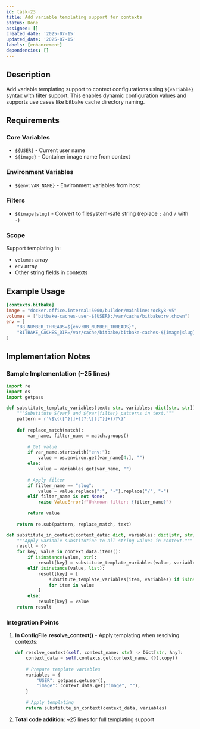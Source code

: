 ```yaml
---
id: task-23
title: Add variable templating support for contexts
status: Done
assignee: []
created_date: '2025-07-15'
updated_date: '2025-07-15'
labels: [enhancement]
dependencies: []
---
```


## Description

Add variable templating support to context configurations using `${variable}` syntax with filter support. This enables dynamic configuration values and supports use cases like bitbake cache directory naming.

## Requirements

### Core Variables
- `${USER}` - Current user name
- `${image}` - Container image name from context

### Environment Variables
- `${env:VAR_NAME}` - Environment variables from host

### Filters
- `${image|slug}` - Convert to filesystem-safe string (replace `:` and `/` with `-`)

### Scope
Support templating in:
- `volumes` array
- `env` array  
- Other string fields in contexts

## Example Usage

```toml
[contexts.bitbake]
image = "docker.office.internal:5000/builder/mainline:rocky8-v5"
volumes = ["bitbake-caches-user-${USER}:/var/cache/bitbake:rw,chown"]
env = [
    "BB_NUMBER_THREADS=${env:BB_NUMBER_THREADS}",
    "BITBAKE_CACHES_DIR=/var/cache/bitbake/bitbake-caches-${image|slug}"
]
```

## Implementation Notes

### Sample Implementation (~25 lines)

```python
import re
import os
import getpass

def substitute_template_variables(text: str, variables: dict[str, str]) -> str:
    """Substitute ${var} and ${var|filter} patterns in text."""
    pattern = r'\$\{([^}|]+)(?:\|([^}]+))?\}'
    
    def replace_match(match):
        var_name, filter_name = match.groups()
        
        # Get value
        if var_name.startswith("env:"):
            value = os.environ.get(var_name[4:], "")
        else:
            value = variables.get(var_name, "")
        
        # Apply filter
        if filter_name == "slug":
            value = value.replace(":", "-").replace("/", "-")
        elif filter_name is not None:
            raise ValueError(f"Unknown filter: {filter_name}")
        
        return value
    
    return re.sub(pattern, replace_match, text)

def substitute_in_context(context_data: dict, variables: dict[str, str]) -> dict:
    """Apply variable substitution to all string values in context."""
    result = {}
    for key, value in context_data.items():
        if isinstance(value, str):
            result[key] = substitute_template_variables(value, variables)
        elif isinstance(value, list):
            result[key] = [
                substitute_template_variables(item, variables) if isinstance(item, str) else item
                for item in value
            ]
        else:
            result[key] = value
    return result
```

### Integration Points

1. **In ConfigFile.resolve_context()** - Apply templating when resolving contexts:
   ```python
   def resolve_context(self, context_name: str) -> Dict[str, Any]:
       context_data = self.contexts.get(context_name, {}).copy()
       
       # Prepare template variables
       variables = {
           "USER": getpass.getuser(),
           "image": context_data.get("image", ""),
       }
       
       # Apply templating
       return substitute_in_context(context_data, variables)
   ```

2. **Total code addition**: ~25 lines for full templating support